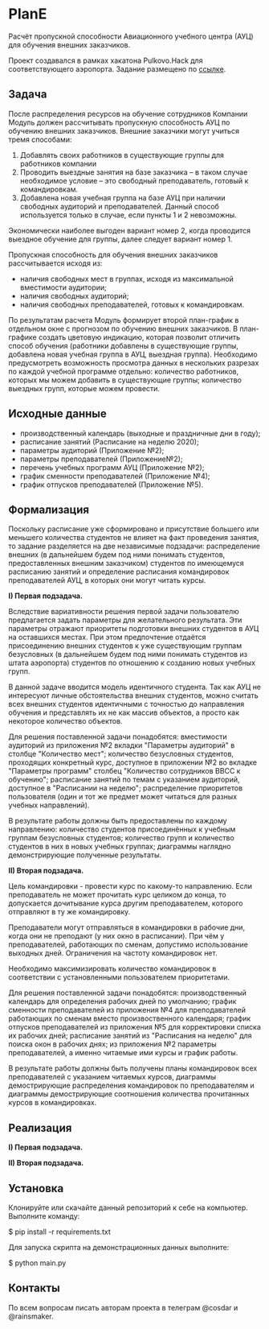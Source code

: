 # PlanE
Расчёт пропускной способности Авиационного учебного центра (АУЦ) для обучения внешних заказчиков.

Проект создавался в рамках хакатона Pulkovo.Hack для соответствующего аэропорта. Задание размещено по [ссылке](https://github.com/practicingfutures/Pulkovo.Hack_task).

## Задача
После распределения ресурсов на обучение сотрудников Компании Модуль должен рассчитывать пропускную способность АУЦ по обучению внешних заказчиков. Внешние заказчики могут учиться тремя способами:

1. Добавлять своих работников в существующие группы для работников компании
2. Проводить выездные занятия на базе заказчика – в таком случае необходимое условие – это свободный преподаватель, готовый к командировкам.
3. Добавлена новая учебная группа на базе АУЦ при наличии свободных аудиторий и преподавателей. Данный способ используется только в случае, если пункты 1 и 2 невозможны.

Экономически наиболее выгоден вариант номер 2, когда проводится выездное обучение для группы, далее следует вариант номер 1.

Пропускная способность для обучения внешних заказчиков рассчитывается исходя из:

- наличия свободных мест в группах, исходя из максимальной вместимости аудитории;
- наличия свободных аудиторий;
- наличия свободных преподавателей, готовых к командировкам.

По результатам расчета Модуль формирует второй план-график в отдельном окне с прогнозом по обучению внешних заказчиков. В план-графике создать цветовую индикацию, которая позволит отличить способ обучения (работники добавлены в существующие группы, добавлена новая учебная группа в АУЦ, выездная группа). Необходимо предусмотреть возможность просмотра данных в нескольких разрезах по каждой учебной программе отдельно: количество работников, которых мы можем добавить в существующие группы; количество выездных групп, которые можем провести.

## Исходные данные
- производственный календарь (выходные и праздничные дни в году);
- расписание занятий (Расписание на неделю 2020);
- параметры аудиторий (Приложение №2);
- параметры преподавателей (Приложение№2);
- перечень учебных программ АУЦ (Приложение №2);
- график сменности преподавателей (Приложение №4);
- график отпусков преподавателей (Приложение №5).

## Формализация
Поскольку расписание уже сформировано и присутствие большего или меньшего количества студентов не влияет на факт проведения занятия, то задание разделяется на две независимые подзадачи: распределение внешних (в дальнейшем будем под ними понимать студентов, предоставленных внешним заказчиком) студентов по имеющемуся расписанию занятий и определение расписания командировок преподавателей АУЦ, в которых они могут читать курсы.

**I) Первая подзадача.**

Вследствие вариативности решения первой задачи пользователю предлагается задать параметры для желательного результата. Эти параметры отражают приоритеты подготовки внешних студентов в АУЦ на оставшихся местах. При этом предпочтение отдаётся присоединению внешних студентов к уже существующим группам безусловных (в дальнейшем будем под ними понимать студентов из штата аэропорта) студентов по отношению к созданию новых учебных групп.

В данной задаче вводится модель идентичного студента. Так как АУЦ не интересуют личные обстоятельства внешних студентов, можно считать всех внешних студентов идентичными с точностью до направления обучения и представлять их не как массив объектов, а просто как некоторое количество объектов.

Для решения поставленной задачи понадобятся: вместимости аудиторий из приложения №2 вкладки "Параметры аудиторий" в столбце "Количество мест"; количество безусловных студентов, проходящих конкретный курс, доступное в приложении №2 во вкладке "Параметры программ" столбец "Количество сотрудников ВВСС к обучению"; расписание занятий по темам с указанием аудиторий, доступное в "Расписании на неделю"; распределение приоритетов пользователя (один и тот же предмет может читаться для разных учебных направлений).

В результате работы должны быть предоставлены по каждому направлению: количество студентов присоединённых к учебным группам безусловных студентов; количество групп и количество студентов в них в новых учебных группах; диаграммы наглядно демонстрирующие полученные результаты.

**II) Вторая подзадача.**

Цель командировки - провести курс по какому-то направлению. Если преподаватель не может прочитать курс целиком до конца, то допускается дочитывание курса другим преподавателем, которого отправляют в ту же командировку.

Преподаватели могут отправляться в командировки в рабочие дни, когда они не преподают (у них окно в расписании). При чём у преподавателей, работающих по сменам, допустимо использование выходных дней. Ограничения на частоту командировок нет.

Необходимо максимизировать количество командировок в соответствии с установленными пользователем приоритетами.

Для решения поставленной задачи понадобятся: производственный календарь для определения рабочих дней по умолчанию; график сменности преподавателей из приложения №4 для преподавателей работающих по сменам вместо произвоственного календаря; график отпусков преподавателей из приложения №5 для корректировки списка их рабочих дней; расписание занятий из "Расписания на неделю" для поиска окон в рабочих днях; из приложения №2 параметры преподавателей, а именно читаемые ими курсы и график работы.

В результате работы должны быть получены планы командировок всех преподавателей с указанием читаемых курсов, диаграммы демострирующие распределения командировок по преподавателям и диаграммы демострирующие соотношения количества прочитанных курсов в командировках.

## Реализация

**I) Первая подзадача.**

**II) Вторая подзадача.**

## Установка
Клонируйте или скачайте данный репозиторий к себе на компьютер. Выполните команду:

$ pip install -r requirements.txt

Для запуска скрипта на демонстрационных данных выполните:

$ python main.py

## Контакты
По всем вопросам писать авторам проекта в телеграм @cosdar и @rainsmaker.
